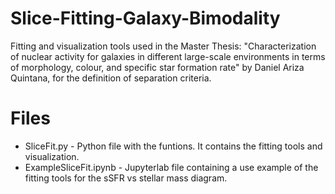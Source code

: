 # Slice-Fitting-Galaxy-Bimodality
Fitting and visualization tools used in the Master Thesis: "Characterization of nuclear activity for galaxies in different large-scale environments in terms of morphology, colour, and specific star formation rate" by Daniel Ariza Quintana, for the definition of separation criteria.

# Files 
* SliceFit.py - Python file with the funtions. It contains the fitting tools and visualization.
* ExampleSliceFit.ipynb - Jupyterlab file containing a use example of the fitting tools for the sSFR vs stellar mass diagram.



